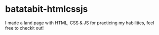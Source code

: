 # batatabit-htmlcssjs
I made a land page with HTML, CSS &amp; JS for practicing my habilities, feel free to checkit out!

